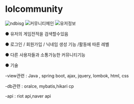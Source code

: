 
# lolcommunity
![ndbisg](https://user-images.githubusercontent.com/66933008/111584726-9620aa00-8801-11eb-93d6-22e05a358199.png)
![커뮤니티메인](https://user-images.githubusercontent.com/66933008/111584742-9a4cc780-8801-11eb-9f62-b6db76388c32.png)
![유저정보](https://user-images.githubusercontent.com/66933008/111584749-9caf2180-8801-11eb-8bb6-5e5894c7c630.png)

● 유저의 게임전적을 검색할수있음 

● 로그인 / 회원가입 / 닉네임 생성 기능 /활동에 따른 레벨 

● 다른 사용자들과 소통가능한 커뮤니티기능

● 기술

-view관련 : Java , spring boot, ajax, jquery, lombok, html, css

-db관련 : oralce, mybatis,hikari cp

-api : riot api,naver api

